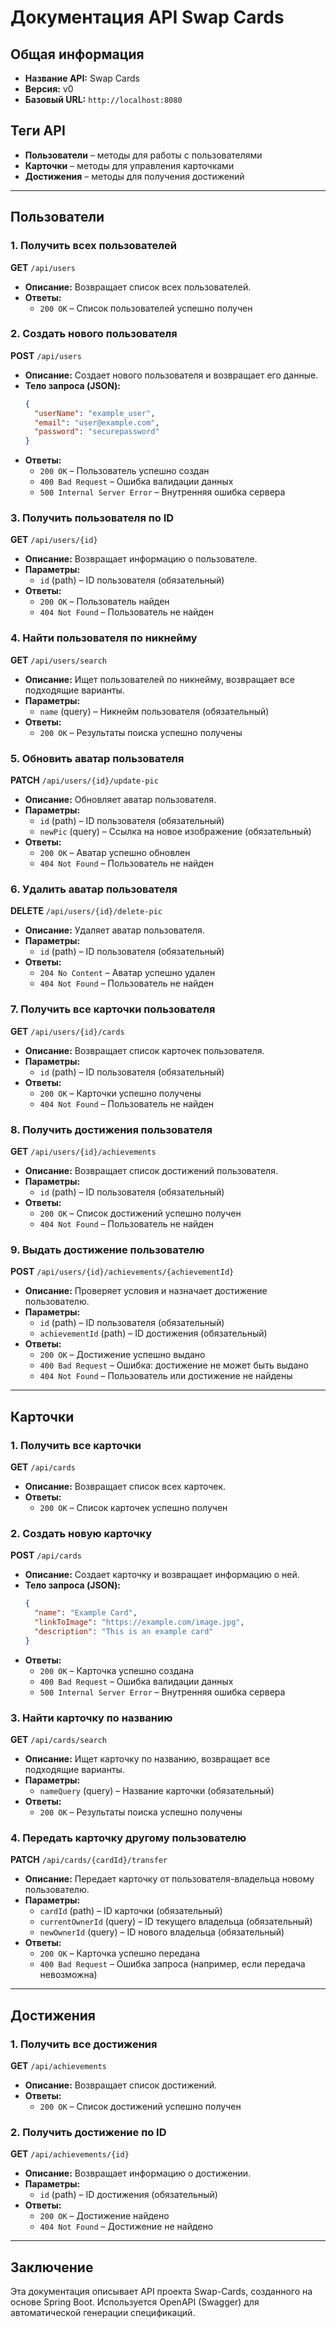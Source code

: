 # **Документация API Swap Cards**

## **Общая информация**

- **Название API:** Swap Cards
- **Версия:** v0
- **Базовый URL:** `http://localhost:8080`

## **Теги API**

- **Пользователи** – методы для работы с пользователями
- **Карточки** – методы для управления карточками
- **Достижения** – методы для получения достижений

---

## **Пользователи**

### **1. Получить всех пользователей**

**GET** `/api/users`

- **Описание:** Возвращает список всех пользователей.
- **Ответы:**
    - `200 OK` – Список пользователей успешно получен

### **2. Создать нового пользователя**

**POST** `/api/users`

- **Описание:** Создает нового пользователя и возвращает его данные.
- **Тело запроса (JSON):**
  ```json
  {
    "userName": "example_user",
    "email": "user@example.com",
    "password": "securepassword"
  }
  ```
- **Ответы:**
    - `200 OK` – Пользователь успешно создан
    - `400 Bad Request` – Ошибка валидации данных
    - `500 Internal Server Error` – Внутренняя ошибка сервера

### **3. Получить пользователя по ID**

**GET** `/api/users/{id}`

- **Описание:** Возвращает информацию о пользователе.
- **Параметры:**
    - `id` (path) – ID пользователя (обязательный)
- **Ответы:**
    - `200 OK` – Пользователь найден
    - `404 Not Found` – Пользователь не найден

### **4. Найти пользователя по никнейму**

**GET** `/api/users/search`

- **Описание:** Ищет пользователей по никнейму, возвращает все подходящие варианты.
- **Параметры:**
    - `name` (query) – Никнейм пользователя (обязательный)
- **Ответы:**
    - `200 OK` – Результаты поиска успешно получены

### **5. Обновить аватар пользователя**

**PATCH** `/api/users/{id}/update-pic`

- **Описание:** Обновляет аватар пользователя.
- **Параметры:**
    - `id` (path) – ID пользователя (обязательный)
    - `newPic` (query) – Ссылка на новое изображение (обязательный)
- **Ответы:**
    - `200 OK` – Аватар успешно обновлен
    - `404 Not Found` – Пользователь не найден

### **6. Удалить аватар пользователя**

**DELETE** `/api/users/{id}/delete-pic`

- **Описание:** Удаляет аватар пользователя.
- **Параметры:**
    - `id` (path) – ID пользователя (обязательный)
- **Ответы:**
    - `204 No Content` – Аватар успешно удален
    - `404 Not Found` – Пользователь не найден

### **7. Получить все карточки пользователя**

**GET** `/api/users/{id}/cards`

- **Описание:** Возвращает список карточек пользователя.
- **Параметры:**
    - `id` (path) – ID пользователя (обязательный)
- **Ответы:**
    - `200 OK` – Карточки успешно получены
    - `404 Not Found` – Пользователь не найден

### **8. Получить достижения пользователя**

**GET** `/api/users/{id}/achievements`

- **Описание:** Возвращает список достижений пользователя.
- **Параметры:**
    - `id` (path) – ID пользователя (обязательный)
- **Ответы:**
    - `200 OK` – Список достижений успешно получен
    - `404 Not Found` – Пользователь не найден

### **9. Выдать достижение пользователю**

**POST** `/api/users/{id}/achievements/{achievementId}`

- **Описание:** Проверяет условия и назначает достижение пользователю.
- **Параметры:**
    - `id` (path) – ID пользователя (обязательный)
    - `achievementId` (path) – ID достижения (обязательный)
- **Ответы:**
    - `200 OK` – Достижение успешно выдано
    - `400 Bad Request` – Ошибка: достижение не может быть выдано
    - `404 Not Found` – Пользователь или достижение не найдены

---

## **Карточки**

### **1. Получить все карточки**

**GET** `/api/cards`

- **Описание:** Возвращает список всех карточек.
- **Ответы:**
    - `200 OK` – Список карточек успешно получен

### **2. Создать новую карточку**

**POST** `/api/cards`

- **Описание:** Создает карточку и возвращает информацию о ней.
- **Тело запроса (JSON):**
  ```json
  {
    "name": "Example Card",
    "linkToImage": "https://example.com/image.jpg",
    "description": "This is an example card"
  }
  ```
- **Ответы:**
    - `200 OK` – Карточка успешно создана
    - `400 Bad Request` – Ошибка валидации данных
    - `500 Internal Server Error` – Внутренняя ошибка сервера

### **3. Найти карточку по названию**

**GET** `/api/cards/search`

- **Описание:** Ищет карточку по названию, возвращает все подходящие варианты.
- **Параметры:**
    - `nameQuery` (query) – Название карточки (обязательный)
- **Ответы:**
    - `200 OK` – Результаты поиска успешно получены

### **4. Передать карточку другому пользователю**

**PATCH** `/api/cards/{cardId}/transfer`

- **Описание:** Передает карточку от пользователя-владельца новому пользователю.
- **Параметры:**
    - `cardId` (path) – ID карточки (обязательный)
    - `currentOwnerId` (query) – ID текущего владельца (обязательный)
    - `newOwnerId` (query) – ID нового владельца (обязательный)
- **Ответы:**
    - `200 OK` – Карточка успешно передана
    - `400 Bad Request` – Ошибка запроса (например, если передача невозможна)

---

## **Достижения**

### **1. Получить все достижения**

**GET** `/api/achievements`

- **Описание:** Возвращает список достижений.
- **Ответы:**
    - `200 OK` – Список достижений успешно получен

### **2. Получить достижение по ID**

**GET** `/api/achievements/{id}`

- **Описание:** Возвращает информацию о достижении.
- **Параметры:**
    - `id` (path) – ID достижения (обязательный)
- **Ответы:**
    - `200 OK` – Достижение найдено
    - `404 Not Found` – Достижение не найдено

---

## **Заключение**

Эта документация описывает API проекта Swap-Cards, созданного на основе Spring Boot. Используется OpenAPI (Swagger) для автоматической генерации спецификаций.

